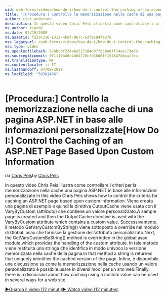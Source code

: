 ```yaml
---
uid: web-forms/videos/how-do-i/how-do-i-control-the-caching-of-an-aspnet-page-based-upon-custom-information
title: '[Procedura:] Controllo la memorizzazione nella cache di una pagina ASP.NET in base alle informazioni personalizzate | Microsoft Docs'
author: rick-anderson
description: In questo video Chris Pels illustra come controllare i criteri per la memorizzazione nella cache una pagina ASP.NET in base alle informazioni personalizzate. Viene creata una pagina di esempio e quindi gli O....
ms.author: riande
ms.date: 02/19/2009
ms.assetid: f230c316-1313-4b8f-967c-62f9684fe378
msc.legacyurl: /web-forms/videos/how-do-i/how-do-i-control-the-caching-of-an-aspnet-page-based-upon-custom-information
msc.type: video
ms.openlocfilehash: 676bc8f234a6e517104d07fd58a0ff14aec73e69
ms.sourcegitcommit: 0f1119340e4464720cfd16d0ff15764746ea1fea
ms.translationtype: MT
ms.contentlocale: it-IT
ms.lasthandoff: 04/09/2019
ms.locfileid: "59381406"
---
```

# <a name="how-do-i-control-the-caching-of-an-aspnet-page-based-upon-custom-information"></a><span data-ttu-id="267c0-104">[Procedura:] Controllo la memorizzazione nella cache di una pagina ASP.NET in base alle informazioni personalizzate</span><span class="sxs-lookup"><span data-stu-id="267c0-104">[How Do I:] Control the Caching of an ASP.NET Page Based Upon Custom Information</span></span>

<span data-ttu-id="267c0-105">da [Chris Pels](https://twitter.com/chrispels)</span><span class="sxs-lookup"><span data-stu-id="267c0-105">by [Chris Pels](https://twitter.com/chrispels)</span></span>

<span data-ttu-id="267c0-106">In questo video Chris Pels illustra come controllare i criteri per la memorizzazione nella cache una pagina ASP.NET in base alle informazioni personalizzate.</span><span class="sxs-lookup"><span data-stu-id="267c0-106">In this video Chris Pels shows how to control the criteria for caching an ASP.NET page based upon custom information.</span></span> <span data-ttu-id="267c0-107">Viene creata una pagina di esempio e quindi la direttiva OutputCache viene usata con il VaryByCustom (attributo) che contiene un valore personalizzato.</span><span class="sxs-lookup"><span data-stu-id="267c0-107">A sample page is created and then the OutputCache directive is used with the VaryByCustom attribute which contains a custom value.</span></span> <span data-ttu-id="267c0-108">Successivamente, il metodo GetVaryCustomByString() viene sottoposto a override nel modulo di Global. asax che fornisce la gestione dell'attributo personalizzato.</span><span class="sxs-lookup"><span data-stu-id="267c0-108">Next, the GetVaryCustomByString() method is overridden in the global.asax module which provides the handling of the custom attribute.</span></span> <span data-ttu-id="267c0-109">In tale metodo viene restituita una stringa che identifica in modo univoco la versione memorizzata nella cache della pagina.</span><span class="sxs-lookup"><span data-stu-id="267c0-109">In that method a string is returned that uniquely identifies the cached version of the page.</span></span> <span data-ttu-id="267c0-110">Infine, è disponibile una discussione su come la memorizzazione nella cache usando un valore personalizzato è possibile usare in diversi modi per un sito web.</span><span class="sxs-lookup"><span data-stu-id="267c0-110">Finally, there is a discussion about how caching using a custom value can be used in several ways for a web site.</span></span>

[<span data-ttu-id="267c0-111">&#9654;Guarda il video (12 minuti)</span><span class="sxs-lookup"><span data-stu-id="267c0-111">&#9654; Watch video (12 minutes)</span></span>](https://channel9.msdn.com/Blogs/ASP-NET-Site-Videos/how-do-i-control-the-caching-of-an-aspnet-page-based-upon-custom-information)
